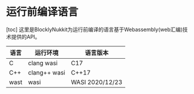 # 运行前编译语言
[toc]
这里是BlocklyNukkit为运行前编译的语言基于Webassembly(web汇编)技术提供的API。

|语言|运行环境|语言版本|
|-|-|-|
|C|clang wasi|C17|
|C++|clang++ wasi|C++17|
|wast|wasi|WASI 2020/12/23|
